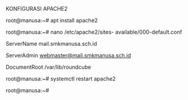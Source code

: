 KONFIGURASI APACHE2

root@manusa:~# apt install apache2

root@manusa:~# nano /etc/apache2/sites- available/000-default.conf

ServerName mail.smkmanusa.sch.id

ServerAdmin webmaster@mail.smkmanusa.sch.id

DocumentRoot /var/lib/roundcube

root@manusa:~# systemctl restart apache2

root@manusa:~#
